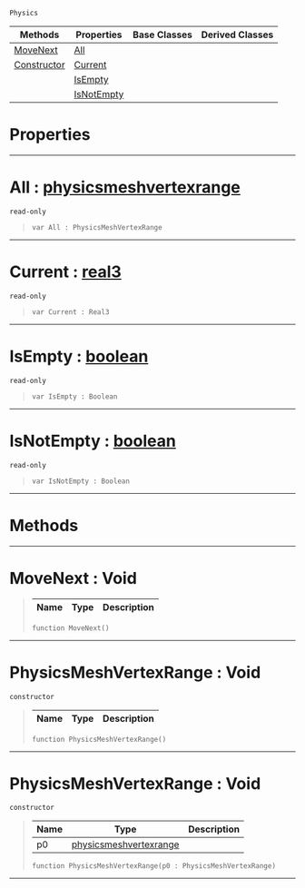  `Physics`

|Methods|Properties|Base Classes|Derived Classes|
|---|---|---|---|
|[ MoveNext](https://github.com/ZilchEngine/ZilchDocs/blob/master/code_reference/class_reference/physicsmeshvertexrange.markdown#movenext-void)|[ All](https://github.com/ZilchEngine/ZilchDocs/blob/master/code_reference/class_reference/physicsmeshvertexrange.markdown#all-zilch-engine-document)| | |
|[ Constructor](https://github.com/ZilchEngine/ZilchDocs/blob/master/code_reference/class_reference/physicsmeshvertexrange.markdown#physicsmeshvertexrange-v)|[ Current](https://github.com/ZilchEngine/ZilchDocs/blob/master/code_reference/class_reference/physicsmeshvertexrange.markdown#current-zilch-engine-docu)| | |
| |[ IsEmpty](https://github.com/ZilchEngine/ZilchDocs/blob/master/code_reference/class_reference/physicsmeshvertexrange.markdown#isempty-zilch-engine-docu)| | |
| |[ IsNotEmpty](https://github.com/ZilchEngine/ZilchDocs/blob/master/code_reference/class_reference/physicsmeshvertexrange.markdown#isnotempty-zilch-engine-d)| | |


 #  Properties


---  
 #  All : [physicsmeshvertexrange](https://github.com/ZilchEngine/ZilchDocs/blob/master/code_reference/class_reference/physicsmeshvertexrange.markdown)

 `read-only`

> 
> ``` lang=cpp, name=Nada
> var All : PhysicsMeshVertexRange


---  
 #  Current : [real3](https://github.com/ZilchEngine/ZilchDocs/blob/master/code_reference/nada_base_types/real3.markdown)

 `read-only`

> 
> ``` lang=cpp, name=Nada
> var Current : Real3


---  
 #  IsEmpty : [boolean](https://github.com/ZilchEngine/ZilchDocs/blob/master/code_reference/nada_base_types/boolean.markdown)

 `read-only`

> 
> ``` lang=cpp, name=Nada
> var IsEmpty : Boolean


---  
 #  IsNotEmpty : [boolean](https://github.com/ZilchEngine/ZilchDocs/blob/master/code_reference/nada_base_types/boolean.markdown)

 `read-only`

> 
> ``` lang=cpp, name=Nada
> var IsNotEmpty : Boolean


---  
 #  Methods


---  
 #  MoveNext : Void

> 
> |Name|Type|Description|
> |---|---|---|
> ``` lang=cpp, name=Nada
> function MoveNext()
> ``` 


---  
 #  PhysicsMeshVertexRange : Void

 `constructor`

> 
> |Name|Type|Description|
> |---|---|---|
> ``` lang=cpp, name=Nada
> function PhysicsMeshVertexRange()
> ``` 


---  
 #  PhysicsMeshVertexRange : Void

 `constructor`

> 
> |Name|Type|Description|
> |---|---|---|
> |p0|[physicsmeshvertexrange](https://github.com/ZilchEngine/ZilchDocs/blob/master/code_reference/class_reference/physicsmeshvertexrange.markdown)| |
> ``` lang=cpp, name=Nada
> function PhysicsMeshVertexRange(p0 : PhysicsMeshVertexRange)
> ``` 


---  
 

 
